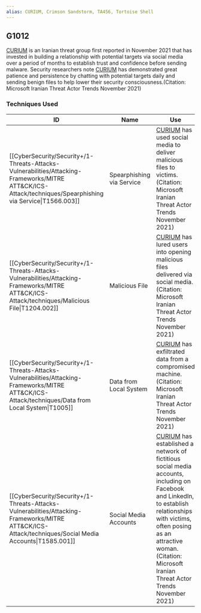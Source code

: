 ```yaml
---
alias: CURIUM, Crimson Sandstorm, TA456, Tortoise Shell
---
```


## G1012

[CURIUM](https://attack.mitre.org/groups/G1012) is an Iranian threat group first reported in November 2021 that has invested in building a relationship with potential targets via social media over a period of months to establish trust and confidence before sending malware. Security researchers note [CURIUM](https://attack.mitre.org/groups/G1012) has demonstrated great patience and persistence by chatting with potential targets daily and sending benign files to help lower their security consciousness.(Citation: Microsoft Iranian Threat Actor Trends November 2021)


### Techniques Used

| ID | Name | Use |
| --- | --- | --- |
| [[CyberSecurity/Security+/1-Threats-Attacks-Vulnerabilities/Attacking-Frameworks/MITRE ATT&CK/ICS-Attack/techniques/Spearphishing via Service\|T1566.003]] | Spearphishing via Service | [CURIUM](https://attack.mitre.org/groups/G1012) has used social media to deliver malicious files to victims.(Citation: Microsoft Iranian Threat Actor Trends November 2021) |
| [[CyberSecurity/Security+/1-Threats-Attacks-Vulnerabilities/Attacking-Frameworks/MITRE ATT&CK/ICS-Attack/techniques/Malicious File\|T1204.002]] | Malicious File | [CURIUM](https://attack.mitre.org/groups/G1012) has lured users into opening malicious files delivered via social media.(Citation: Microsoft Iranian Threat Actor Trends November 2021) |
| [[CyberSecurity/Security+/1-Threats-Attacks-Vulnerabilities/Attacking-Frameworks/MITRE ATT&CK/ICS-Attack/techniques/Data from Local System\|T1005]] | Data from Local System | [CURIUM](https://attack.mitre.org/groups/G1012) has exfiltrated data from a compromised machine.(Citation: Microsoft Iranian Threat Actor Trends November 2021) |
| [[CyberSecurity/Security+/1-Threats-Attacks-Vulnerabilities/Attacking-Frameworks/MITRE ATT&CK/ICS-Attack/techniques/Social Media Accounts\|T1585.001]] | Social Media Accounts | [CURIUM](https://attack.mitre.org/groups/G1012) has established a network of fictitious social media accounts, including on Facebook and LinkedIn, to establish relationships with victims, often posing as an attractive woman.(Citation: Microsoft Iranian Threat Actor Trends November 2021) |
